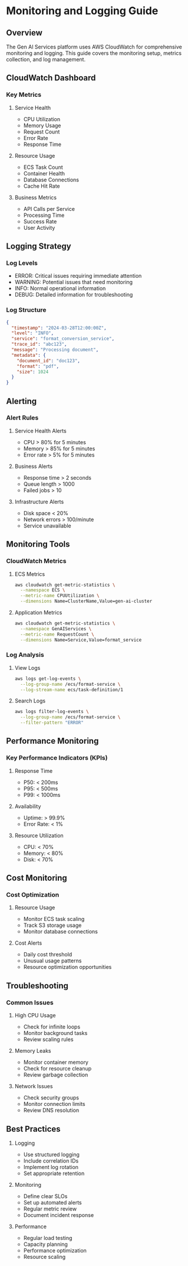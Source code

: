 # Monitoring and Logging Guide

## Overview

The Gen AI Services platform uses AWS CloudWatch for comprehensive monitoring and logging. This guide covers the monitoring setup, metrics collection, and log management.

## CloudWatch Dashboard

### Key Metrics

1. Service Health
   - CPU Utilization
   - Memory Usage
   - Request Count
   - Error Rate
   - Response Time

2. Resource Usage
   - ECS Task Count
   - Container Health
   - Database Connections
   - Cache Hit Rate

3. Business Metrics
   - API Calls per Service
   - Processing Time
   - Success Rate
   - User Activity

## Logging Strategy

### Log Levels

- ERROR: Critical issues requiring immediate attention
- WARNING: Potential issues that need monitoring
- INFO: Normal operational information
- DEBUG: Detailed information for troubleshooting

### Log Structure

```json
{
  "timestamp": "2024-03-28T12:00:00Z",
  "level": "INFO",
  "service": "format_conversion_service",
  "trace_id": "abc123",
  "message": "Processing document",
  "metadata": {
    "document_id": "doc123",
    "format": "pdf",
    "size": 1024
  }
}
```

## Alerting

### Alert Rules

1. Service Health Alerts
   - CPU > 80% for 5 minutes
   - Memory > 85% for 5 minutes
   - Error rate > 5% for 5 minutes

2. Business Alerts
   - Response time > 2 seconds
   - Queue length > 1000
   - Failed jobs > 10

3. Infrastructure Alerts
   - Disk space < 20%
   - Network errors > 100/minute
   - Service unavailable

## Monitoring Tools

### CloudWatch Metrics

1. ECS Metrics
   ```bash
   aws cloudwatch get-metric-statistics \
     --namespace ECS \
     --metric-name CPUUtilization \
     --dimensions Name=ClusterName,Value=gen-ai-cluster
   ```

2. Application Metrics
   ```bash
   aws cloudwatch get-metric-statistics \
     --namespace GenAIServices \
     --metric-name RequestCount \
     --dimensions Name=Service,Value=format_service
   ```

### Log Analysis

1. View Logs
   ```bash
   aws logs get-log-events \
     --log-group-name /ecs/format-service \
     --log-stream-name ecs/task-definition/1
   ```

2. Search Logs
   ```bash
   aws logs filter-log-events \
     --log-group-name /ecs/format-service \
     --filter-pattern "ERROR"
   ```

## Performance Monitoring

### Key Performance Indicators (KPIs)

1. Response Time
   - P50: < 200ms
   - P95: < 500ms
   - P99: < 1000ms

2. Availability
   - Uptime: > 99.9%
   - Error Rate: < 1%

3. Resource Utilization
   - CPU: < 70%
   - Memory: < 80%
   - Disk: < 70%

## Cost Monitoring

### Cost Optimization

1. Resource Usage
   - Monitor ECS task scaling
   - Track S3 storage usage
   - Monitor database connections

2. Cost Alerts
   - Daily cost threshold
   - Unusual usage patterns
   - Resource optimization opportunities

## Troubleshooting

### Common Issues

1. High CPU Usage
   - Check for infinite loops
   - Monitor background tasks
   - Review scaling rules

2. Memory Leaks
   - Monitor container memory
   - Check for resource cleanup
   - Review garbage collection

3. Network Issues
   - Check security groups
   - Monitor connection limits
   - Review DNS resolution

## Best Practices

1. Logging
   - Use structured logging
   - Include correlation IDs
   - Implement log rotation
   - Set appropriate retention

2. Monitoring
   - Define clear SLOs
   - Set up automated alerts
   - Regular metric review
   - Document incident response

3. Performance
   - Regular load testing
   - Capacity planning
   - Performance optimization
   - Resource scaling 